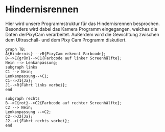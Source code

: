 # Hindernisrennen
Hier wird unsere Programmstruktur für das Hindernisrennen besprochen. Besonders wird dabei das Kamera Programm eingegangen, welches die Daten derPixyCam verarbeitet. Außerdem wird die Gewichtung zwischen dem Ultraschall- und dem Pixy Cam Programm diskutiert.

```mermaid
graph TB;
A{Hindernis} -->B{PixyCam erkennt Farbcode};
B-->E{grün}-->C1{Farbcode auf linker Screenhälfte};
Nein --> Lenkanpassung;
subgraph links
C1 --> Nein;
Lenkanpassung-->C1;
C1-->J1{Ja};
J1-->R{Fährt links vorbei};
end

subgraph rechts
B-->C{rot}-->C2{Farbcode auf rechter Screenhälfte};
C2 --> Nein; 
Lenkanpassung -->C2;
C2-->J2{Ja};
J2-->L{Fährt rechts vorbei};
end
```

